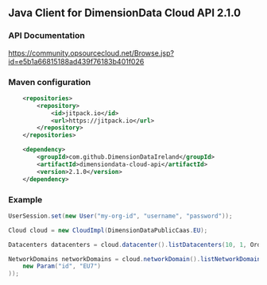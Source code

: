 ## Java Client for DimensionData Cloud API 2.1.0

### API Documentation
https://community.opsourcecloud.net/Browse.jsp?id=e5b1a66815188ad439f76183b401f026

### Maven configuration
```xml
	<repositories>
		<repository>
		    <id>jitpack.io</id>
		    <url>https://jitpack.io</url>
		</repository>
	</repositories>

	<dependency>
        <groupId>com.github.DimensionDataIreland</groupId>
    	<artifactId>dimensiondata-cloud-api</artifactId>
    	<version>2.1.0</version>
    </dependency>
```

### Example
```java
UserSession.set(new User("my-org-id", "username", "password"));

Cloud cloud = new CloudImpl(DimensionDataPublicCaas.EU);

Datacenters datacenters = cloud.datacenter().listDatacenters(10, 1, OrderBy.EMPTY);

NetworkDomains networkDomains = cloud.networkDomain().listNetworkDomains(10, 1, OrderBy.EMPTY, new Filter(
    new Param("id", "EU7")
));
```